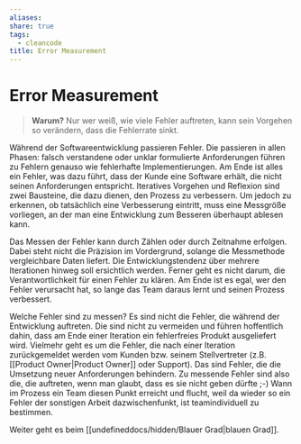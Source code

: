 ```yaml
---
aliases: 
share: true
tags:
  - cleancode
title: Error Measurement
---
```

# Error Measurement

>**Warum?**
>Nur wer weiß, wie viele Fehler auftreten, kann sein Vorgehen so verändern, dass die Fehlerrate sinkt.

Während der Softwareentwicklung passieren Fehler. Die passieren in allen Phasen: falsch verstandene oder unklar formulierte Anforderungen führen zu Fehlern genauso wie fehlerhafte Implementierungen. Am Ende ist alles ein Fehler, was dazu führt, dass der Kunde eine Software erhält, die nicht seinen Anforderungen entspricht. Iteratives Vorgehen und Reflexion sind zwei Bausteine, die dazu dienen, den Prozess zu verbessern. Um jedoch zu erkennen, ob tatsächlich eine Verbesserung eintritt, muss eine Messgröße vorliegen, an der man eine Entwicklung zum Besseren überhaupt ablesen kann.

Das Messen der Fehler kann durch Zählen oder durch Zeitnahme erfolgen. Dabei steht nicht die Präzision im Vordergrund, solange die Messmethode vergleichbare Daten liefert. Die Entwicklungstendenz über mehrere Iterationen hinweg soll ersichtlich werden. Ferner geht es nicht darum, die Verantwortlichkeit für einen Fehler zu klären. Am Ende ist es egal, wer den Fehler verursacht hat, so lange das Team daraus lernt und seinen Prozess verbessert.

Welche Fehler sind zu messen? Es sind nicht die Fehler, die während der Entwicklung auftreten. Die sind nicht zu vermeiden und führen hoffentlich dahin, dass am Ende einer Iteration ein fehlerfreies Produkt ausgeliefert wird. Vielmehr geht es um die Fehler, die nach einer Iteration zurückgemeldet werden vom Kunden bzw. seinem Stellvertreter (z.B. [[Product Owner|Product Owner]] oder Support). Das sind Fehler, die die Umsetzung neuer Anforderungen behindern. Zu messende Fehler sind also die, die auftreten, wenn man glaubt, dass es sie nicht geben dürfte ;-) Wann im Prozess ein Team diesen Punkt erreicht und flucht, weil da wieder so ein Fehler der sonstigen Arbeit dazwischenfunkt, ist teamindividuell zu bestimmen.

Weiter geht es beim [[undefineddocs/hidden/Blauer Grad|blauen Grad]].